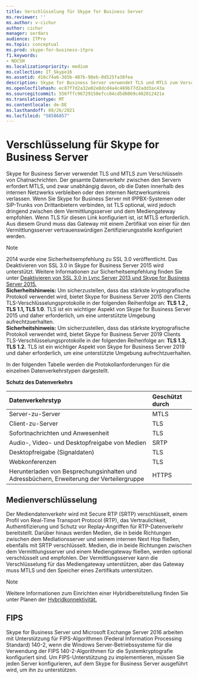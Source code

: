 ```yaml
---
title: Verschlüsselung für Skype for Business Server
ms.reviewer: ''
ms.author: v-cichur
author: cichur
manager: serdars
audience: ITPro
ms.topic: conceptual
ms.prod: skype-for-business-itpro
f1.keywords:
- NOCSH
ms.localizationpriority: medium
ms.collection: IT_Skype16
ms.assetid: d18c74a6-385b-407b-98eb-0d525fa38fea
description: Skype for Business Server verwendet TLS und MTLS zum Verschlüsseln von Chatnachrichten. Der gesamte Datenverkehr zwischen den Servern erfordert MTLS, und zwar unabhängig davon, ob die Daten innerhalb des internen Netzwerks verbleiben oder den internen Netzwerkumkreis verlassen. Beim Verbinden von Skype for Business Server mit IPPBX-Systemen oder SIP-Trunks von Drittanbietern ist TLS optional, wird jedoch dringend zwischen dem Vermittlungsserver und dem Mediengateway empfohlen. Wenn TLS für diesen Link konfiguriert ist, ist MTLS erforderlich. Aus diesem Grund muss das Gateway mit einem Zertifikat von einer für den Vermittlungsserver vertrauenswürdigen Zertifizierungsstelle konfiguriert werden.
ms.openlocfilehash: ec87f7d2a32e02e8dcd4a4c489b77d2add3ac43a
ms.sourcegitcommit: 556fffc96729150efcc04cd5d6069c402012421e
ms.translationtype: MT
ms.contentlocale: de-DE
ms.lasthandoff: 08/26/2021
ms.locfileid: "58586857"
---
```

# <a name="encryption-for-skype-for-business-server"></a>Verschlüsselung für Skype for Business Server
 
Skype for Business Server verwendet TLS und MTLS zum Verschlüsseln von Chatnachrichten. Der gesamte Datenverkehr zwischen den Servern erfordert MTLS, und zwar unabhängig davon, ob die Daten innerhalb des internen Netzwerks verbleiben oder den internen Netzwerkumkreis verlassen. Wenn Sie Skype for Business Server mit IPPBX-Systemen oder SIP-Trunks von Drittanbietern verbinden, ist TLS optional, wird jedoch dringend zwischen dem Vermittlungsserver und dem Mediengateway empfohlen. Wenn TLS für diesen Link konfiguriert ist, ist MTLS erforderlich. Aus diesem Grund muss das Gateway mit einem Zertifikat von einer für den Vermittlungsserver vertrauenswürdigen Zertifizierungsstelle konfiguriert werden.
  
> [!NOTE]
> 2014 wurde eine Sicherheitsempfehlung zu SSL 3.0 veröffentlicht. Das Deaktivieren von SSL 3.0 in Skype for Business Server 2015 wird unterstützt. Weitere Informationen zur Sicherheitsempfehlung finden Sie unter [Deaktivieren von SSL 3.0 in Lync Server 2013 und Skype for Business Server 2015.](/archive/blogs/uclobby/disabling-ssl-3-0-in-lync-server-2013)<br/>
**Sicherheitshinweis:** Um sicherzustellen, dass das stärkste kryptografische Protokoll verwendet wird, bietet Skype for Business Server 2015 den Clients TLS-Verschlüsselungsprotokolle in der folgenden Reihenfolge an: **TLS 1.2 , TLS 1.1, TLS 1.0**. TLS ist ein wichtiger Aspekt von Skype for Business Server 2015 und daher erforderlich, um eine unterstützte Umgebung aufrechtzuerhalten.<br/>
**Sicherheitshinweis:** Um sicherzustellen, dass das stärkste kryptografische Protokoll verwendet wird, bietet Skype for Business Server 2019 Clients TLS-Verschlüsselungsprotokolle in der folgenden Reihenfolge an: **TLS 1.3, TLS 1.2.** TLS ist ein wichtiger Aspekt von Skype for Business Server 2019 und daher erforderlich, um eine unterstützte Umgebung aufrechtzuerhalten. 
  
In der folgenden Tabelle werden die Protokollanforderungen für die einzelnen Datenverkehrstypen dargestellt. 
  
**Schutz des Datenverkehrs**

|**Datenverkehrstyp**|**Geschützt durch**|
|:-----|:-----|
|Server-zu-Server  <br/> |MTLS  <br/> |
|Client-zu-Server  <br/> |TLS  <br/> |
|Sofortnachrichten und Anwesenheit  <br/> |TLS  <br/> |
|Audio-, Video- und Desktopfreigabe von Medien  <br/> |SRTP  <br/> |
|Desktopfreigabe (Signaldaten)  <br/> |TLS  <br/> |
|Webkonferenzen  <br/> |TLS  <br/> |
|Herunterladen von Besprechungsinhalten und Adressbüchern, Erweiterung der Verteilergruppe  <br/> |HTTPS  <br/> |
   
## <a name="media-encryption"></a>Medienverschlüsselung

Der Mediendatenverkehr wird mit Secure RTP (SRTP) verschlüsselt, einem Profil von Real-Time Transport Protocol (RTP), das Vertraulichkeit, Authentifizierung und Schutz vor Replay-Angriffen für RTP-Datenverkehr bereitstellt. Darüber hinaus werden Medien, die in beide Richtungen zwischen dem Mediationsserver und seinem internen Next Hop fließen, ebenfalls mit SRTP verschlüsselt. Medien, die in beide Richtungen zwischen dem Vermittlungsserver und einem Mediengateway fließen, werden optional verschlüsselt und empfohlen. Der Vermittlungsserver kann die Verschlüsselung für das Mediengateway unterstützen, aber das Gateway muss MTLS und den Speicher eines Zertifikats unterstützen.
  
> [!NOTE]
> Weitere Informationen zum Einrichten einer Hybridbereitstellung finden Sie unter Planen der [Hybridkonnektivität.](../../../SfbHybrid/hybrid/plan-hybrid-connectivity.md?toc=/SkypeForBusiness/sfbhybridtoc/toc.json)
  
## <a name="fips"></a>FIPS

Skype for Business Server und Microsoft Exchange Server 2016 arbeiten mit Unterstützung für FIPS-Algorithmen (Federal Information Processing Standard) 140-2, wenn die Windows Server-Betriebssysteme für die Verwendung der FIPS 140-2-Algorithmen für die Systemkryptografie konfiguriert sind. Um FIPS-Unterstützung zu implementieren, müssen Sie jeden Server konfigurieren, auf dem Skype for Business Server ausgeführt wird, um ihn zu unterstützen.
